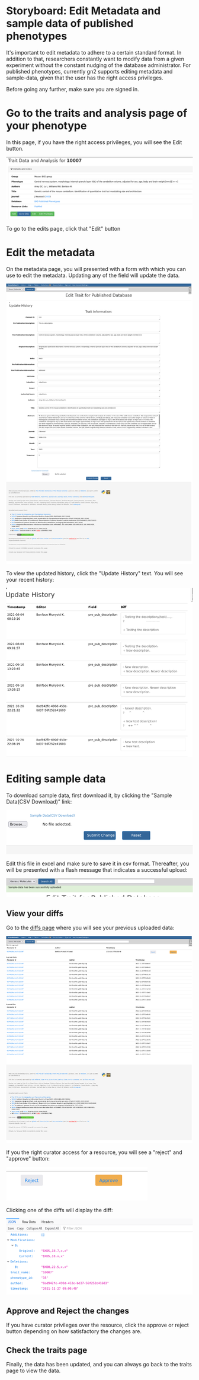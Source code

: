 # Storyboard: Edit Metadata and sample data of published phenotypes

It's important to edit metadata to adhere to a certain standard
format.  In addition to that, researchers constantly want to modify
data from a given experiment without the constant nudging of the
database administrator. For published phenotypes, currently gn2
supports editing metadata and sample-data, given that the user has the
right access privileges.

Before going any further, make sure you are signed in.

# Go to the traits and analysis page of your phenotype

In this page, if you have the right access privileges, you will see
the Edit button.

[![Search page](./traits-page-edit-button.png "Traits Page")](https://genenetwork.org/show_trait?trait_id=10007&dataset=BXDPublish)

To go to the edits page, click that "Edit" button

# Edit the metadata

On the metadata page, you will presented with a form with which you
can use to edit the metadata.  Updating any of the field will update
the data.

![Metadata Upload Form](./metadata-upload-form.png "Metadata Upload Form")

To view the updated history, click the "Update History" text.  You
will see your recent history:

![Updated History](./updated-history.png "Updated History")

# Editing sample data

To download sample data, first download it, by clicking the "Sample
Data(CSV Download)" link:

![Download sample data link](./download-sample-data-link.png "Download sample data link")

Edit this file in excel and make sure to save it in csv format.
Thereafter, you will be presented with a flash message that indicates
a successful upload:

![Flash Message](./flash-message.png "Flash Message")


## View your diffs

Go to the [diffs page](https://genenetwork.org/datasets/diffs "diffs
page") where you will see your previous uploaded data:

![Diffs Page](./diffs-page.png "Diffs Page")

If you the right curator access for a resource, you will see a
"reject" and "approve" button:

![Approve/ Reject button](./approve-reject-button.png "Approve/ Reject button")

Clicking one of the diffs will display the diff:

![JSON Diff view](./json-diff.png "JSON Diff view")

## Approve and Reject the changes

If you have curator privileges over the resource, click the approve or
reject button depending on how satisfactory the changes are.

## Check the traits page

Finally, the data has been updated, and you can always go back to the
traits page to view the data.

